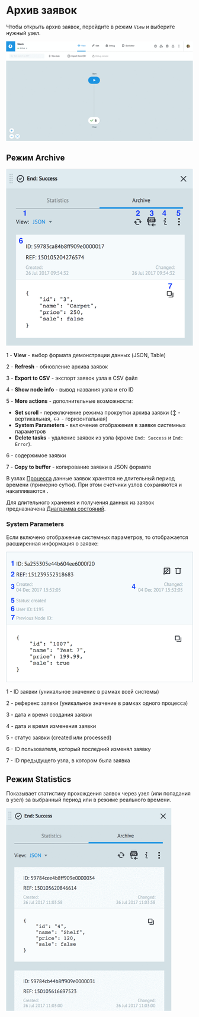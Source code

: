 # Архив заявок
  
Чтобы открыть архив заявок, перейдите в режим `View` и выберите нужный узел.

![](../img/tasks/json_table.gif)
  
  
## Режим Archive
  
![](../img/tasks/task_archive.png)

1 - **View** - выбор формата демонстрации данных (JSON, Table)

2 - **Refresh** - обновление архива заявок

3 - **Export to CSV** - экспорт заявок узла в CSV файл

4 - **Show node info** - вывод названия узла и его ID 

5 - **More actions** - дополнительные возможности:

* **Set scroll** - переключение режима прокрутки архива заявки (↕ - вертикальная, ↔ - горизонтальная)
* **System Parameters** - включение отображения в заявке системных параметров
* **Delete tasks** - удаление заявок из узла (кроме `End: Success` и `End: Error`).

6 - содержимое заявки

7 - **Copy to buffer** - копирование заявки в JSON формате
  
В узлах [Процесса](https://doc.corezoid.com/ru/interface/process_and_state/create_process.html) данные заявок хранятся не длительный период времени (примерно сутки). При этом счетчики узлов сохраняются и накапливаются .
  
Для длительного хранения и получения данных из заявок предназначена [Диаграмма состояний](https://doc.corezoid.com/ru/interface/process_and_state/state_diagramm.html).

### System Parameters

Если включено отображение системных параметров, то отображается расширенная информация о заявке:

![](../img/tasks/task_sys_param.png)

1 - ID заявки (уникальное значение в рамках всей системы)

2 - референс заявки (уникальное значение в рамках одного процесса)

3 - дата и время создания заявки

4 - дата и время изменения заявки

5 - статус заявки (created или processed)

6 - ID пользователя, который последний изменял заявку

7 - ID предыдущего узла, в котором была заявка


## Режим Statistics
  
Показывает статистику прохождения заявок через узел (или попадания в узел) за выбранный период или в режиме реального времени.
  
![](../img/tasks/tasks_statistics.gif)
